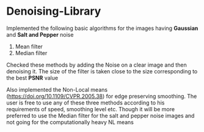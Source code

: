 # Denoising-Library

Implemented the following basic algorithms for the images having **Gaussian** and **Salt and Pepper** noise

  1. Mean filter
  2. Median filter
  
Checked these methods by adding the Noise on a clear image and then denoising it. The size of the filter is taken close to the size corresponding to the best **PSNR** value

Also implemented the Non-Local means (https://doi.org/10.1109/CVPR.2005.38) for edge preserving smoothing. The user is free to use any of these three methods according to his requirements of speed, smoothing level etc. Though it will be more preferred to use the Median filter for the salt and pepper noise images and not going for the computationally heavy NL means
